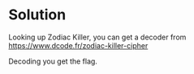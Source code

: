 # Solution

Looking up Zodiac Killer, you can get a decoder from https://www.dcode.fr/zodiac-killer-cipher

Decoding you get the flag. 